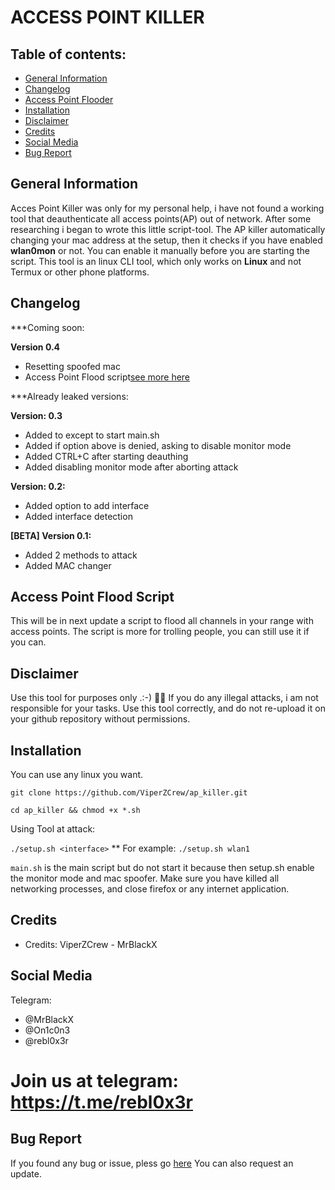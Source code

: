 # ACCESS POINT KILLER


## Table of contents:
* [General Information](#general-info)
* [Changelog](#changelog)
* [Access Point Flooder](#acfl)
* [Installation](#installation)
* [Disclaimer](#disclaimer)
* [Credits](#credits)
* [Social Media](#social-media)
* [Bug Report](#bug-report)

## General Information

  Acces Point Killer was only for my personal help, i have not found a working tool that deauthenticate all access points(AP)
  out of network. After some researching i began to wrote this little script-tool. 
  The AP killer automatically changing your mac address at the setup, then it checks if you have enabled **wlan0mon** or not.
  You can enable it manually before you are starting the script. This tool is an linux CLI tool, which only works on **Linux**
  and not Termux or other phone platforms.

## Changelog

 ***Coming soon:

  **Version 0.4**
 * Resetting spoofed mac
 * Access Point Flood script[see more here](#acfl)
 
 
  ***Already leaked versions:
  
  **Version: 0.3**
  * Added to except to start main.sh
  * Added if option above is denied, asking to disable monitor mode
  * Added CTRL+C after starting deauthing 
  * Added disabling monitor mode after aborting attack
  
  **Version: 0.2:**
  * Added option to add interface
  * Added interface detection

  **[BETA] Version 0.1:**
  * Added 2 methods to attack
  * Added MAC changer

## Access Point Flood Script
  This will be in next update a script to flood all channels in your range with access points.
  The script is more for trolling people, you can still use it if you can.
  

## Disclaimer
  Use this tool for purposes only .:-) 🕵️‍♂️
  If you do any illegal attacks, i am not responsible for your tasks.
  Use this tool correctly, and do not re-upload it on your github repository without permissions.

## Installation

  You can use any linux you want.
  
  ```git clone https://github.com/ViperZCrew/ap_killer.git```
  
  ```cd ap_killer && chmod +x *.sh```
  
  Using Tool at attack:
  

```./setup.sh <interface>```
** For example: 
```./setup.sh wlan1```

```main.sh``` is the main script but do not start it because then setup.sh enable the monitor mode and mac spoofer.
  Make sure you have killed all networking processes, and close firefox or any internet application.

## Credits

* Credits: ViperZCrew - MrBlackX

## Social Media
Telegram:
* @MrBlackX
* @On1c0n3
* @rebl0x3r

# Join us at telegram: https://t.me/rebl0x3r  

## Bug Report
  If you found any bug or issue, pless go [here](https://github.com/ViperZCrew/ap_killer/issues)
  You can also request an update.
